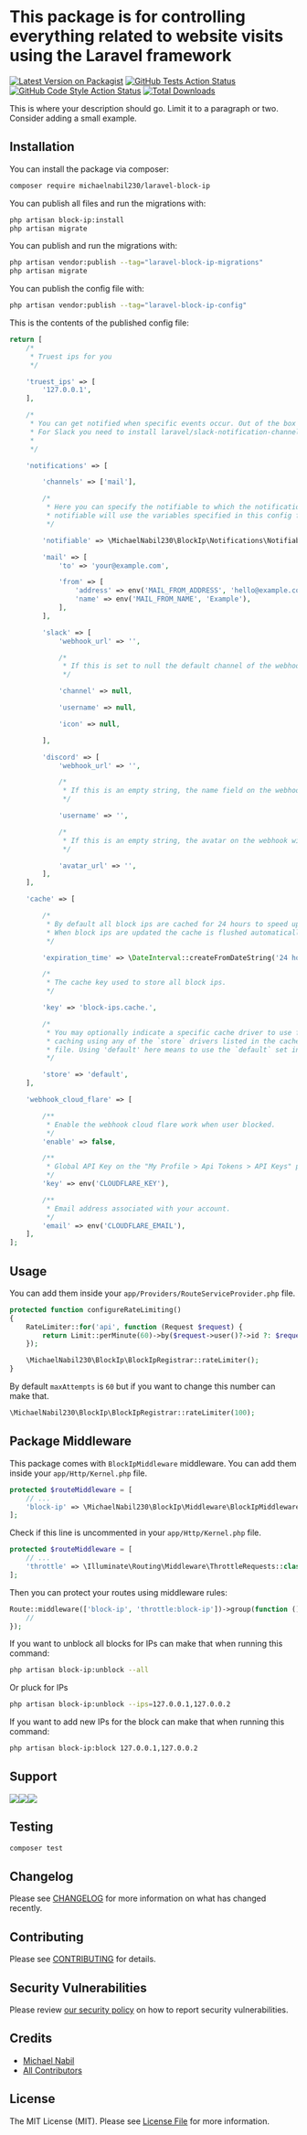 # This package is for controlling everything related to website visits using the Laravel framework

[![Latest Version on Packagist](https://img.shields.io/packagist/v/michaelnabil230/laravel-block-ip.svg?style=flat-square)](https://packagist.org/packages/michaelnabil230/laravel-block-ip)
[![GitHub Tests Action Status](https://img.shields.io/github/workflow/status/michaelnabil230/laravel-block-ip/run-tests?label=tests)](https://github.com/michaelnabil230/laravel-block-ip/actions?query=workflow%3Arun-tests+branch%3Amain)
[![GitHub Code Style Action Status](https://img.shields.io/github/workflow/status/michaelnabil230/laravel-block-ip/Fix%20PHP%20code%20style%20issues?label=code%20style)](https://github.com/michaelnabil230/laravel-block-ip/actions?query=workflow%3A"Fix+PHP+code+style+issues"+branch%3Amain)
[![Total Downloads](https://img.shields.io/packagist/dt/michaelnabil230/laravel-block-ip.svg?style=flat-square)](https://packagist.org/packages/michaelnabil230/laravel-block-ip)

This is where your description should go. Limit it to a paragraph or two. Consider adding a small example.

## Installation

You can install the package via composer:

```bash
composer require michaelnabil230/laravel-block-ip
```

You can publish all files and run the migrations with:

```bash
php artisan block-ip:install
php artisan migrate
```

You can publish and run the migrations with:

```bash
php artisan vendor:publish --tag="laravel-block-ip-migrations"
php artisan migrate
```

You can publish the config file with:

```bash
php artisan vendor:publish --tag="laravel-block-ip-config"
```

This is the contents of the published config file:

```php
return [
    /*
     * Truest ips for you
     */

    'truest_ips' => [
        '127.0.0.1',
    ],

    /*
     * You can get notified when specific events occur. Out of the box you can use 'mail' and 'slack'.
     * For Slack you need to install laravel/slack-notification-channel.
     * 
     */

    'notifications' => [

        'channels' => ['mail'],

        /*
         * Here you can specify the notifiable to which the notifications should be sent. The default
         * notifiable will use the variables specified in this config file.
         */

        'notifiable' => \MichaelNabil230\BlockIp\Notifications\Notifiable::class,

        'mail' => [
            'to' => 'your@example.com',

            'from' => [
                'address' => env('MAIL_FROM_ADDRESS', 'hello@example.com'),
                'name' => env('MAIL_FROM_NAME', 'Example'),
            ],
        ],

        'slack' => [
            'webhook_url' => '',

            /*
             * If this is set to null the default channel of the webhook will be used.
             */

            'channel' => null,

            'username' => null,

            'icon' => null,

        ],

        'discord' => [
            'webhook_url' => '',

            /*
             * If this is an empty string, the name field on the webhook will be used.
             */

            'username' => '',

            /*
             * If this is an empty string, the avatar on the webhook will be used.
             */

            'avatar_url' => '',
        ],
    ],

    'cache' => [

        /*
         * By default all block ips are cached for 24 hours to speed up performance.
         * When block ips are updated the cache is flushed automatically.
         */

        'expiration_time' => \DateInterval::createFromDateString('24 hours'),

        /*
         * The cache key used to store all block ips.
         */

        'key' => 'block-ips.cache.',

        /*
         * You may optionally indicate a specific cache driver to use for block ip
         * caching using any of the `store` drivers listed in the cache.php config
         * file. Using 'default' here means to use the `default` set in cache.php.
         */

        'store' => 'default',
    ],

    'webhook_cloud_flare' => [

        /**
         * Enable the webhook cloud flare work when user blocked.
         */
        'enable' => false,

        /**
         * Global API Key on the "My Profile > Api Tokens > API Keys" page.
         */
        'key' => env('CLOUDFLARE_KEY'),

        /**
         * Email address associated with your account.
         */
        'email' => env('CLOUDFLARE_EMAIL'),
    ],
];
```

## Usage

You can add them inside your `app/Providers/RouteServiceProvider.php` file.

```php
protected function configureRateLimiting()
{
    RateLimiter::for('api', function (Request $request) {
        return Limit::perMinute(60)->by($request->user()?->id ?: $request->ip());
    });

    \MichaelNabil230\BlockIp\BlockIpRegistrar::rateLimiter();
}
```

By default `maxAttempts` is `60` but if you want to change this number can make that.

```php
\MichaelNabil230\BlockIp\BlockIpRegistrar::rateLimiter(100);
```

## Package Middleware

This package comes with `BlockIpMiddleware` middleware. You can add them inside your `app/Http/Kernel.php` file.

```php
protected $routeMiddleware = [
    // ...
    'block-ip' => \MichaelNabil230\BlockIp\Middleware\BlockIpMiddleware::class,
];
```

Check if this line is uncommented in your `app/Http/Kernel.php` file.

```php
protected $routeMiddleware = [
    // ...
    'throttle' => \Illuminate\Routing\Middleware\ThrottleRequests::class,
];
```

Then you can protect your routes using middleware rules:

```php
Route::middleware(['block-ip', 'throttle:block-ip'])->group(function () {
    //
});
```

If you want to unblock all blocks for IPs can make that when running this command:

```bash
php artisan block-ip:unblock --all
```

Or pluck for IPs

```bash
php artisan block-ip:unblock --ips=127.0.0.1,127.0.0.2
```

If you want to add new IPs for the block can make that when running this command:

```bash
php artisan block-ip:block 127.0.0.1,127.0.0.2
```

## Support

[![](.assets/ko-fi.png)](https://ko-fi.com/michaelnabil230)[![](.assets/buymeacoffee.png)](https://www.buymeacoffee.com/michaelnabil230)[![](.assets/paypal.png)](https://www.paypal.com/paypalme/MichaelNabil23)

## Testing

```bash
composer test
```

## Changelog

Please see [CHANGELOG](CHANGELOG.md) for more information on what has changed recently.

## Contributing

Please see [CONTRIBUTING](CONTRIBUTING.md) for details.

## Security Vulnerabilities

Please review [our security policy](../../security/policy) on how to report security vulnerabilities.

## Credits

- [Michael Nabil](https://github.com/MichaelNabil230)
- [All Contributors](../../contributors)

## License

The MIT License (MIT). Please see [License File](LICENSE.md) for more information.
